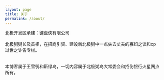 ```yaml
---
layout: page
title: 关于
permalink: /about/
---
```


北极开发区承建：键盘侠有限公司<br><br>
北极粥粥长及首相，在招商引资、建设新北极粥中一点失去丈夫的寡妇之谈和cp过世之讣告专栏。<br><br><br>
本博客属于王雪鸮和靳绿鸟，一切内容属于北极粥鸟大常委会和招伤银行火星网点所有。
